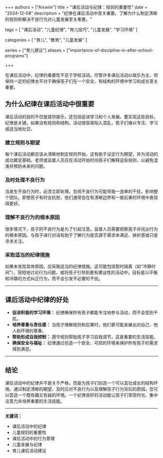 +++
authors = ["Aixwim"]
title = "课后活动与纪律：规则的重要性"
date = "2024-12-08"
description = "纪律在课后活动中至关重要。了解为什么制定清晰的规则和解决不良行为对儿童发展至关重要。"

tags = [
  "课后活动",
  "儿童纪律",
  "育儿技巧",
  "儿童发展",
  "学习环境"
]

categories = [
  "育儿",
  "教育",
  "儿童发展"
]

series = ["育儿建议"]
aliases = ["importance-of-discipline-in-after-school-programs"]

+++

在课后活动中，纪律的重要性不亚于学校活动。尽管许多课后活动以娱乐为主，但保持一定的纪律水平对于确保孩子们在一个安全、有结构的环境中学习和成长至关重要。

<!--more-->

## 为什么纪律在课后活动中很重要

课后活动的目的不仅是提供娱乐，还包括促进学习和个人发展。要实现这些目标，纪律是关键。如果没有规则和结构，活动很容易陷入混乱，孩子们难以专注、学习或适当地社交。

### 建立规则与期望

每个课后活动都应该从清晰地制定规则开始。这有助于设定行为期望，并为活动的成功奠定基础。老师或监督人员应在活动开始时向孩子们解释这些规则，以避免混淆并预防未来的问题。

### 及时处理不良行为

当发生不良行为时，必须立即处理。忽视不良行为可能导致一连串的干扰，影响整个团队。即使孩子有时会抗拒，他们通常会在有清晰边界和一致后果的环境中表现得更好。

### 理解不良行为的根本原因

很多情况下，孩子的不良行为是为了引起注意。监督人员需要观察孩子并找出行为的根本原因。与孩子进行对话有助于了解行为是否源于需求未满足、挫折感或只是寻求关注。

### 采取适当的纪律措施

如果未发现具体原因，应采取适当的纪律措施。这可能包括暂时隔离（如“冷静时间”）、简短地讨论行为问题，或将孩子引导到更有建设性的活动中。目标是以平衡和冷静的方式纠正行为，而不会引发不必要的干扰。

---

## 课后活动中纪律的好处

- **促进积极的学习环境：** 纪律确保所有孩子都能专注地参与活动，而不会受到干扰。  
- **培养尊重与责任感：** 当孩子理解规则和后果时，他们更可能发展出对自己、他人和环境的尊重。  
- **帮助形成自我控制：** 遵守规则帮助孩子学习自我调节，这是重要的生活技能。  
- **确保安全与福祉：** 纪律通过创造一个安全、可控的环境来保护所有孩子的需求得到满足。  

---

## 结论

课后活动中的纪律并不是关于严格，而是为孩子们创造一个可以茁壮成长的结构环境。通过制定清晰的期望、及时应对不良行为以及理解孩子行为背后的原因，您可以营造一个既有趣又有益的环境。一个纪律良好的活动能让孩子们享受时光、集中注意力并培养重要的生活技能。

---

**关键词：**  
- 课后活动中的纪律  
- 儿童规则的重要性  
- 课后活动中的行为管理  
- 儿童发展与纪律  
- 育儿课后活动建议  
